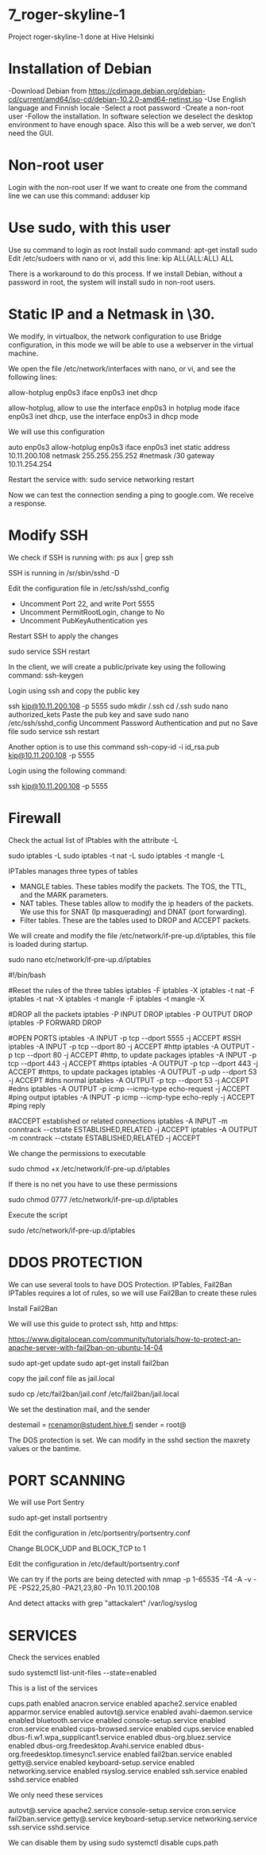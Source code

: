 # 7_roger-skyline-1
Project roger-skyline-1 done at Hive Helsinki


# Installation of Debian #

-Download Debian from https://cdimage.debian.org/debian-cd/current/amd64/iso-cd/debian-10.2.0-amd64-netinst.iso
-Use English language and Finnish locale
-Select a root password
-Create a non-root user
-Follow the installation. In software selection we deselect the desktop environment to have enough space. Also this will be a web server, we don't need the GUI.


# Non-root user #

Login with the non-root user
If we want to create one from the command line we can use this command:
adduser kip


# Use sudo, with this user #

Use su command to login as root
Install sudo command:
apt-get install sudo
Edit /etc/sudoers with nano or vi, add this line:
kip     ALL(ALL:ALL) ALL        

There is a workaround to do this process. If we install Debian, without a password in root, the system will install sudo in non-root users.


# Static IP and a Netmask in \30. #

We modify, in virtualbox, the network configuration to use Bridge configuration, in this mode we will be able to use a webserver in the virtual machine.

We open the file /etc/network/interfaces with nano, or vi, and see the following lines:

allow-hotplug enp0s3
iface enp0s3 inet dhcp

allow-hotplug, allow to use the interface enp0s3 in hotplug mode
iface enp0s3 inet dhcp, use the interface enp0s3 in dhcp mode

We will use this configuration

auto enp0s3
allow-hotplug enp0s3
iface enp0s3 inet static
  address 10.11.200.108
  netmask 255.255.255.252 #netmask /30
  gateway 10.11.254.254

Restart the service with:
sudo service networking restart

Now we can test the connection sending a ping to google.com. We receive a response.


# Modify SSH #

We check if SSH is running with:
ps aux | grep ssh

SSH is running in /sr/sbin/sshd -D

Edit the configuration file in /etc/ssh/sshd_config

- Uncomment Port 22, and write Port 5555
- Uncomment PermitRootLogin, change to No
- Uncomment PubKeyAuthentication yes

Restart SSH to apply the changes

sudo service SSH restart

In the client, we will create a public/private key using the following command:
ssh-keygen

Login using ssh and copy the public key

ssh kip@10.11.200.108 -p 5555
sudo mkdir /.ssh
cd /.ssh
sudo nano authorized_kets
Paste the pub key and save
sudo nano /etc/ssh/sshd_config
Uncomment Password Authentication and put no
Save file
sudo service ssh restart

Another option is to use this command
ssh-copy-id -i id_rsa.pub kip@10.11.200.108 -p 5555

Login using the following command:

ssh kip@10.11.200.108 -p 5555


# Firewall #

Check the actual list of IPtables with the attribute -L

sudo iptables -L
sudo iptables -t nat -L
sudo iptables -t mangle -L

IPTables manages three types of tables

- MANGLE tables. These tables modify the packets. The TOS, the TTL, and the MARK parameters.
- NAT tables. These tables allow to modify the ip headers of the packets. We use this for SNAT (Ip masquerading) and DNAT (port forwarding).
- Filter tables. These are the tables used to DROP and ACCEPT packets.

We will create and modify the file /etc/network/if-pre-up.d/iptables, this file is loaded during startup.

sudo nano etc/network/if-pre-up.d/iptables

#!/bin/bash

#Reset the rules of the three tables
iptables -F
iptables -X
iptables -t nat -F
iptables -t nat -X
iptables -t mangle -F
iptables -t mangle -X

#DROP all the packets
iptables -P INPUT DROP
iptables -P OUTPUT DROP
iptables -P FORWARD DROP

#OPEN PORTS
iptables -A INPUT -p tcp --dport 5555 -j ACCEPT #SSH
iptables -A INPUT -p tcp --dport 80 -j ACCEPT #http
iptables -A OUTPUT -p tcp --dport 80 -j ACCEPT #http, to update packages
iptables -A INPUT -p tcp --dport 443 -j ACCEPT #https
iptables -A OUTPUT -p tcp --dport 443 -j ACCEPT #https, to update packages
iptables -A OUTPUT -p udp --dport 53 -j ACCEPT #dns normal
iptables -A OUTPUT -p tcp --dport 53 -j ACCEPT #edns
iptables -A OUTPUT -p icmp --icmp-type echo-request -j ACCEPT #ping output
iptables -A INPUT -p icmp --icmp-type echo-reply -j ACCEPT #ping reply


#ACCEPT established or related connections
iptables -A INPUT -m conntrack --ctstate ESTABLISHED,RELATED -j ACCEPT
iptables -A OUTPUT -m conntrack --ctstate ESTABLISHED,RELATED -j ACCEPT

We change the permissions to executable

sudo chmod +x /etc/network/if-pre-up.d/iptables

If there is no net you have to use these permissions

sudo chmod 0777 /etc/network/if-pre-up.d/iptables

Execute the script

sudo /etc/network/if-pre-up.d/iptables


# DDOS PROTECTION #

We can use several tools to have DOS Protection. IPTables, Fail2Ban
IPTables requires a lot of rules, so we will use Fail2Ban to create these rules

Install Fail2Ban

We will use this guide to protect ssh, http and https:

https://www.digitalocean.com/community/tutorials/how-to-protect-an-apache-server-with-fail2ban-on-ubuntu-14-04

sudo apt-get update
sudo apt-get install fail2ban

copy the jail.conf file as jail.local

sudo cp /etc/fail2ban/jail.conf /etc/fail2ban/jail.local

We set the destination mail, and the sender

destemail = rcenamor@student.hive.fi
sender = root@<fq-hostname>

The DOS protection is set. We can modify in the sshd section the maxrety values or the bantime.


# PORT SCANNING #

We will use Port Sentry

sudo apt-get install portsentry

Edit the configuration in /etc/portsentry/portsentry.conf

Change BLOCK_UDP and BLOCK_TCP to 1

Edit the configuration in /etc/default/portsentry.conf

We can try if the ports are being detected with
nmap -p 1-65535 -T4 -A -v -PE -PS22,25,80 -PA21,23,80 -Pn 10.11.200.108

And detect attacks with
grep "attackalert" /var/log/syslog


# SERVICES #

Check the services enabled

sudo systemctl list-unit-files --state=enabled

This is a list of the services

cups.path                              enabled
anacron.service                        enabled
apache2.service                        enabled
apparmor.service                       enabled
autovt@.service                        enabled
avahi-daemon.service                   enabled
bluetooth.service                      enabled
console-setup.service                  enabled
cron.service                           enabled
cups-browsed.service                   enabled
cups.service                           enabled
dbus-fi.w1.wpa_supplicant1.service     enabled
dbus-org.bluez.service                 enabled
dbus-org.freedesktop.Avahi.service     enabled
dbus-org.freedesktop.timesync1.service enabled
fail2ban.service                       enabled
getty@.service                         enabled
keyboard-setup.service                 enabled
networking.service                     enabled
rsyslog.service                        enabled
ssh.service                            enabled
sshd.service                           enabled

We only need these services

autovt@.service
apache2.service
console-setup.service
cron.service
fail2ban.service
getty@.service
keyboard-setup.service
networking.service
ssh.service
sshd.service

We can disable them by using
sudo systemctl disable cups.path
